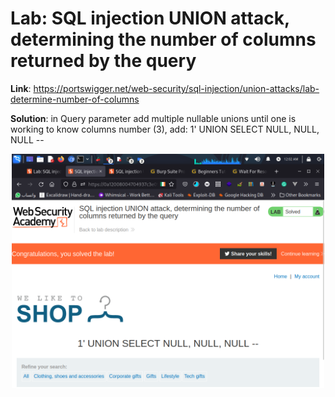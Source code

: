 # Lab: SQL injection UNION attack, determining the number of columns returned by the query

**Link**: https://portswigger.net/web-security/sql-injection/union-attacks/lab-determine-number-of-columns

**Solution**: in Query parameter add multiple nullable unions until one is working to know columns number (3), add: 1' UNION SELECT NULL, NULL, NULL --

<p align="center" width="100%">
  <img src="https://github.com/aboelkassem/portswigger-labs/blob/main/SQL%20Injection/Lab%20SQL%20injection%20UNION%20attack,%20determining%20the%20number%20of%20columns%20returned%20by%20the%20query/image1.png?raw=true" width="500" hight="500"/>
</p>
